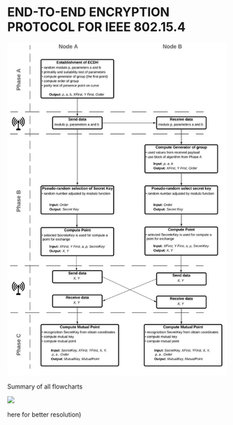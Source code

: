 # END-TO-END ENCRYPTION PROTOCOL FOR IEEE 802.15.4

<p float="left">
  <img src="/Flowchart/Main Scheme.png" width="700" /> 
</p

## Summary of all flowcharts

<p float="left">
  <img src="/Flowchart/All.png" width="800" /> 
</p
(click <a href="https://github.com/StingrayCZ/My-first-larger-programming-project-in-C/blob/master/Flowchart%20(pdf)/All%20Flowcharts.pdf"> here</a> for better resolution)
